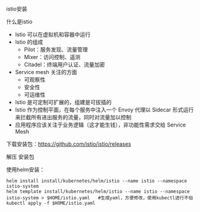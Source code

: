 istio安装

什么是istio

- Istio 可以在虚拟机和容器中运行
- Istio 的组成
  - Pilot：服务发现、流量管理
  - Mixer：访问控制、遥测
  - Citadel：终端用户认证、流量加密
- Service mesh 关注的方面
  - 可观察性
  - 安全性
  - 可运维性
- Istio 是可定制可扩展的，组建是可拔插的
- Istio 作为控制平面，在每个服务中注入一个 Envoy 代理以 Sidecar 形式运行来拦截所有进出服务的流量，同时对流量加以控制
- 应用程序应该关注于业务逻辑（这才能生钱），非功能性需求交给 Service Mesh

下载安装包：https://github.com/istio/istio/releases

解压 安装包

使用helm安装：

```shell
helm install install/kubernetes/helm/istio --name istio --namespace istio-system
helm template install/kubernetes/helm/istio --name istio --namespace istio-system > $HOME/istio.yaml   #生成yaml，方便修改，使用kubectl进行不俗
kubectl apply -f $HOME/istio.yaml  
```


